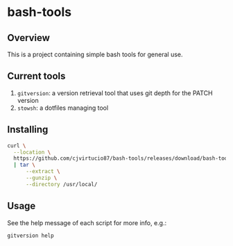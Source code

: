 # bash-tools

## Overview

This is a project containing simple bash tools for general use.

## Current tools

1. `gitversion`: a version retrieval tool that uses git depth for the PATCH version
1. `stowsh`: a dotfiles managing tool

## Installing

```bash
curl \
  --location \
  https://github.com/cjvirtucio87/bash-tools/releases/download/bash-tools-<MAJOR>.<MINOR>.<PATCH>/cjvirtucio87-bash-tools-<MAJOR>.<MINOR>.<PATCH>.tar.gz
  | tar \
      --extract \
      --gunzip \
      --directory /usr/local/
```

## Usage

See the help message of each script for more info, e.g.:

```bash
gitversion help
```

